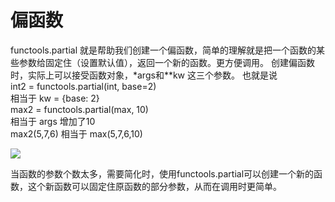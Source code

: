 # 偏函数 #
functools.partial 就是帮助我们创建一个偏函数，简单的理解就是把一个函数的某些参数给固定住（设置默认值），返回一个新的函数。更方便调用。
创建偏函数时，实际上可以接受函数对象，*args和**kw 这三个参数。
也就是说  
int2 = functools.partial(int, base=2)  
相当于 kw = {base: 2}  
max2 = functools.partial(max, 10)  
相当于 args 增加了10  
max2(5,7,6) 相当于  max(5,7,6,10)

![](http://i.imgur.com/pZqxtya.png)

当函数的参数个数太多，需要简化时，使用functools.partial可以创建一个新的函数，这个新函数可以固定住原函数的部分参数，从而在调用时更简单。